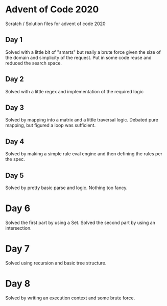 # Advent of Code 2020
Scratch / Solution files for advent of code 2020

## Day 1
Solved with a little bit of "smarts" but really a brute force given the size of the domain and simplicity of the request. Put in some code reuse and reduced the search space.

## Day 2
Solved with a little regex and implementation of the required logic

## Day 3
Solved by mapping into a matrix and a little traversal logic. Debated pure mapping, but figured a loop was sufficient.

## Day 4
Solved by making a simple rule eval engine and then defining the rules per the spec.

## Day 5
Solved by pretty basic parse and logic. Nothing too fancy.

# Day 6
Solved the first part by using a Set. Solved the second part by using an intersection.

# Day 7
Solved using recursion and basic tree structure.

# Day 8
Solved by writing an execution context and some brute force.